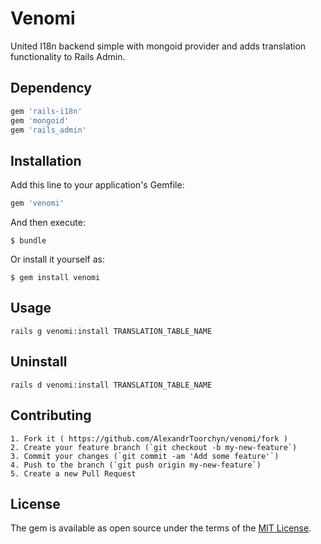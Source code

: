 # Venomi

United I18n backend simple with mongoid provider and adds translation functionality to Rails Admin.

## Dependency

```ruby
gem 'rails-i18n'
gem 'mongoid'
gem 'rails_admin'
```

## Installation

Add this line to your application's Gemfile:

```ruby
gem 'venomi'
```

And then execute:

    $ bundle

Or install it yourself as:

    $ gem install venomi

## Usage

    rails g venomi:install TRANSLATION_TABLE_NAME

## Uninstall

    rails d venomi:install TRANSLATION_TABLE_NAME

## Contributing

    1. Fork it ( https://github.com/AlexandrToorchyn/venomi/fork )
    2. Create your feature branch (`git checkout -b my-new-feature`)
    3. Commit your changes (`git commit -am 'Add some feature'`)
    4. Push to the branch (`git push origin my-new-feature`)
    5. Create a new Pull Request

## License

The gem is available as open source under the terms of the [MIT License](http://opensource.org/licenses/MIT).
